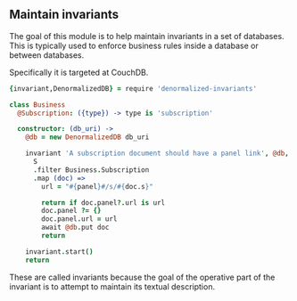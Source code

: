 Maintain invariants
-------------------

The goal of this module is to help maintain invariants in a set of databases.
This is typically used to enforce business rules inside a database or between databases.

Specifically it is targeted at CouchDB.

```coffeescript
{invariant,DenormalizedDB} = require 'denormalized-invariants'

class Business
  @Subscription: ({type}) -> type is 'subscription'

  constructor: (db_uri) ->
    @db = new DenormalizedDB db_uri

    invariant 'A subscription document should have a panel link', @db, (S) =>
      S
      .filter Business.Subscription
      .map (doc) =>
        url = "#{panel}#/s/#{doc.s}"

        return if doc.panel?.url is url
        doc.panel ?= {}
        doc.panel.url = url
        await @db.put doc
        return

    invariant.start()
    return
```

These are called invariants because the goal of the operative part of the invariant is to attempt to maintain its textual description.
